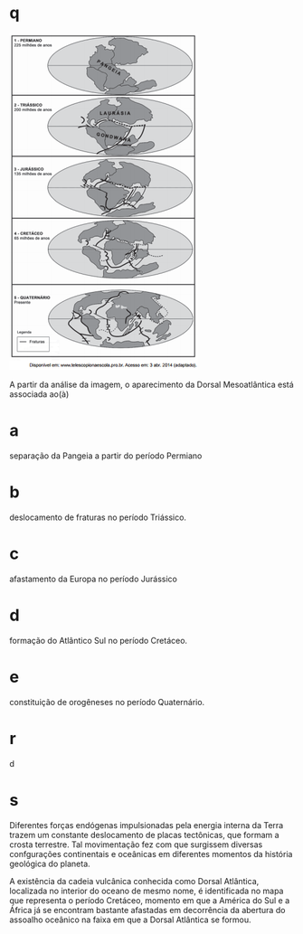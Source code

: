 # q
![](79d49664-2623-887c-8671-908b81408c05.png)

A partir da análise da imagem, o aparecimento da Dorsal Mesoatlântica está associada ao(à)

# a
separação da Pangeia a partir do período Permiano

# b
deslocamento de fraturas no período Triássico.

# c
afastamento da Europa no período Jurássico

# d
formação do Atlântico Sul no período Cretáceo.

# e
constituição de orogêneses no período Quaternário.

# r
d

# s
Diferentes forças endógenas impulsionadas pela energia interna da Terra trazem um constante deslocamento de placas tectônicas, que formam a crosta terrestre. Tal movimentação fez com que surgissem diversas confgurações continentais e oceânicas em diferentes momentos da história geológica do planeta.

A existência da cadeia vulcânica conhecida como Dorsal Atlântica, localizada no interior do oceano de mesmo nome, é identificada no mapa que representa o período Cretáceo, momento em que a América do Sul e a África já se encontram bastante afastadas em decorrência da abertura do assoalho oceânico na faixa em que a Dorsal Atlântica se formou.
